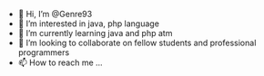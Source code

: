 - 👋 Hi, I’m @Genre93
- 👀 I’m interested in java, php language
- 🌱 I’m currently learning java and php atm
- 💞️ I’m looking to collaborate on fellow students and professional programmers
- 📫 How to reach me ...

<!---
Genre93/Genre93 is a ✨ special ✨ repository because its `README.md` (this file) appears on your GitHub profile.
You can click the Preview link to take a look at your changes.
--->
